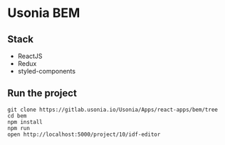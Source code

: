 # Usonia BEM

## Stack
- ReactJS
- Redux
- styled-components

## Run the project
```
git clone https://gitlab.usonia.io/Usonia/Apps/react-apps/bem/tree
cd bem
npm install
npm run
open http://localhost:5000/project/10/idf-editor 
```